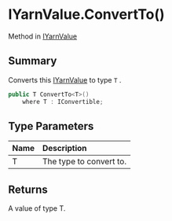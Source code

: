 # IYarnValue.ConvertTo()

Method in [IYarnValue](/docs/api/csharp/yarn.iyarnvalue.md)

## Summary


Converts this  <a href="yarn.iyarnvalue.md">IYarnValue</a>  to type  `T` .


```csharp
public T ConvertTo<T>()
    where T : IConvertible;
```

## Type Parameters

|Name|Description|
|:---|:---|
|T|The type to convert to.|

## Returns

A value of type T.

